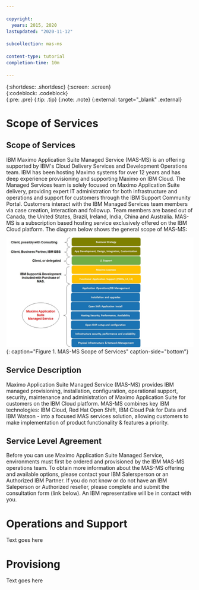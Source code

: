 ```yaml
---

copyright:
  years: 2015, 2020
lastupdated: "2020-11-12"

subcollection: mas-ms

content-type: tutorial
completion-time: 10m

---
```


{:shortdesc: .shortdesc}
{:screen: .screen}  
{:codeblock: .codeblock}  
{:pre: .pre}
{:tip: .tip}
{:note: .note}
{:external: target="_blank" .external}

# Scope of Services

## Scope of Services

IBM Maximo Application Suite Managed Service (MAS-MS) is an offering supported by IBM's Cloud Delivery Services and Development Operations team. IBM has been hosting Maximo systems for over 12 years and has deep experience provisioning and supporting Maximo on IBM Cloud. The Managed Services team is solely focused on Maximo Application Suite delivery, providing expert IT administration for both infrastructure and operations and support for customers through the IBM Support Community Portal. Customers interact with the IBM Managed Services team members via case creation, interaction and followup. Team members are based out of Canada, the United States, Brazil, Ireland, India, China and Australia. MAS-MS is a subscription based hosting service exclusively offered on the IBM Cloud platform. The diagram below shows the general scope of MAS-MS:

![Enter image alt text right here.](images/MAS-MS-Scope-of-Services.jpg "MAS-MS Scope of Services"){: caption="Figure 1. MAS-MS Scope of Services" caption-side="bottom"}

## Service Description
Maximo Application Suite Managed Service (MAS-MS) provides IBM managed provisioning, installation, configuration, operational support, security, maintenance and administration of Maximo Application Suite for customers on the IBM Cloud platform. MAS-MS combines key IBM technologies: IBM Cloud, Red Hat Open Shift, IBM Cloud Pak for Data and IBM Watson - into a focused MAS services solution, allowing customers to make implementation of product functionality & features a priority.

## Service Level Agreement
Before you can use Maximo Application Suite Managed Service, environments must first be ordered and provisioned by the IBM MAS-MS operations team. To obtain more information about the MAS-MS offering and available options, please contact your IBM Salersperson or an Authorized IBM Partner. If you do not know or do not have an IBM Saleperson or Authorized reseller, please complete and submit the consultation form (link below). An IBM representative will be in contact with you.

# Operations and Support
Text goes here

# Provisiong
Text goes here
